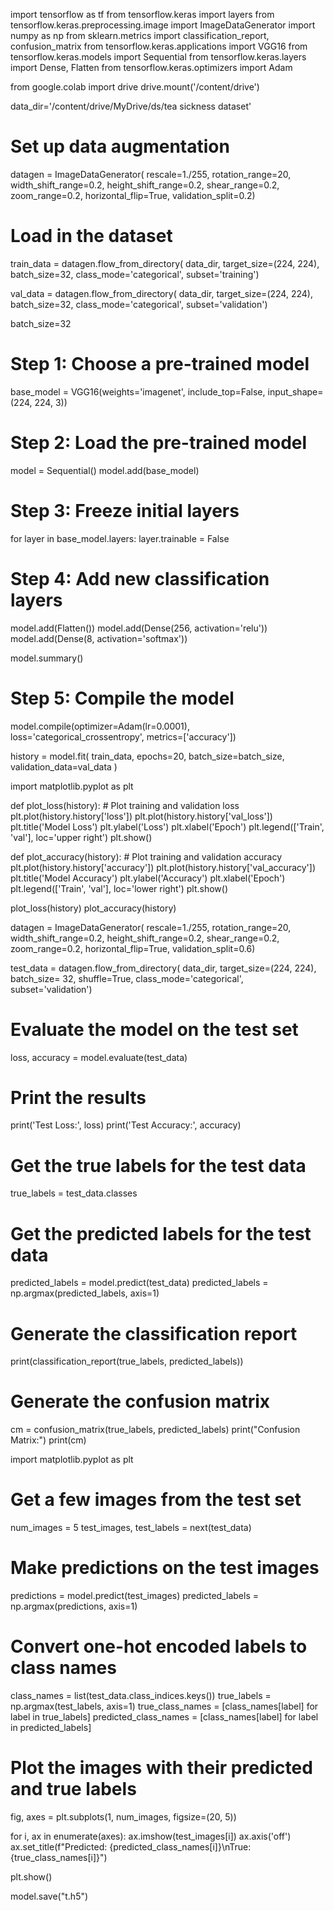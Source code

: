 import tensorflow as tf
from tensorflow.keras import layers
from tensorflow.keras.preprocessing.image import ImageDataGenerator
import numpy as np
from sklearn.metrics import classification_report, confusion_matrix
from tensorflow.keras.applications import VGG16
from tensorflow.keras.models import Sequential
from tensorflow.keras.layers import Dense, Flatten
from tensorflow.keras.optimizers import Adam

from google.colab import drive
drive.mount('/content/drive')

data_dir='/content/drive/MyDrive/ds/tea sickness dataset'

# Set up data augmentation
datagen = ImageDataGenerator(
    rescale=1./255,
    rotation_range=20,
    width_shift_range=0.2,
    height_shift_range=0.2,
    shear_range=0.2,
    zoom_range=0.2,
    horizontal_flip=True,
    validation_split=0.2)

# Load in the dataset
train_data = datagen.flow_from_directory(
    data_dir,
    target_size=(224, 224),
    batch_size=32,
    class_mode='categorical',
    subset='training')

val_data = datagen.flow_from_directory(
    data_dir,
    target_size=(224, 224),
    batch_size=32,
    class_mode='categorical',
    subset='validation')

batch_size=32

# Step 1: Choose a pre-trained model
base_model = VGG16(weights='imagenet', include_top=False,
                   input_shape=(224, 224, 3))

# Step 2: Load the pre-trained model
model = Sequential()
model.add(base_model)

# Step 3: Freeze initial layers
for layer in base_model.layers:
    layer.trainable = False

# Step 4: Add new classification layers
model.add(Flatten())
model.add(Dense(256, activation='relu'))
model.add(Dense(8, activation='softmax'))

model.summary()

# Step 5: Compile the model
model.compile(optimizer=Adam(lr=0.0001), loss='categorical_crossentropy', metrics=['accuracy'])

history = model.fit(
    train_data,
    epochs=20,
    batch_size=batch_size,
    validation_data=val_data
)

import matplotlib.pyplot as plt

def plot_loss(history):
    # Plot training and validation loss
    plt.plot(history.history['loss'])
    plt.plot(history.history['val_loss'])
    plt.title('Model Loss')
    plt.ylabel('Loss')
    plt.xlabel('Epoch')
    plt.legend(['Train', 'val'], loc='upper right')
    plt.show()

def plot_accuracy(history):
    # Plot training and validation accuracy
    plt.plot(history.history['accuracy'])
    plt.plot(history.history['val_accuracy'])
    plt.title('Model Accuracy')
    plt.ylabel('Accuracy')
    plt.xlabel('Epoch')
    plt.legend(['Train', 'val'], loc='lower right')
    plt.show()

plot_loss(history)
plot_accuracy(history)


datagen = ImageDataGenerator(
    rescale=1./255,
    rotation_range=20,
    width_shift_range=0.2,
    height_shift_range=0.2,
    shear_range=0.2,
    zoom_range=0.2,
    horizontal_flip=True,
    validation_split=0.6)

test_data = datagen.flow_from_directory(
    data_dir,
    target_size=(224, 224),
    batch_size= 32,
    shuffle=True,
    class_mode='categorical',
    subset='validation')

# Evaluate the model on the test set
loss, accuracy = model.evaluate(test_data)

# Print the results
print('Test Loss:', loss)
print('Test Accuracy:', accuracy)

# Get the true labels for the test data
true_labels = test_data.classes

# Get the predicted labels for the test data
predicted_labels = model.predict(test_data)
predicted_labels = np.argmax(predicted_labels, axis=1)

# Generate the classification report
print(classification_report(true_labels, predicted_labels))

# Generate the confusion matrix
cm = confusion_matrix(true_labels, predicted_labels)
print("Confusion Matrix:")
print(cm)

import matplotlib.pyplot as plt

# Get a few images from the test set
num_images = 5
test_images, test_labels = next(test_data)

# Make predictions on the test images
predictions = model.predict(test_images)
predicted_labels = np.argmax(predictions, axis=1)

# Convert one-hot encoded labels to class names
class_names = list(test_data.class_indices.keys())
true_labels = np.argmax(test_labels, axis=1)
true_class_names = [class_names[label] for label in true_labels]
predicted_class_names = [class_names[label] for label in predicted_labels]

# Plot the images with their predicted and true labels
fig, axes = plt.subplots(1, num_images, figsize=(20, 5))

for i, ax in enumerate(axes):
    ax.imshow(test_images[i])
    ax.axis('off')
    ax.set_title(f"Predicted: {predicted_class_names[i]}\nTrue: {true_class_names[i]}")

plt.show()

model.save("t.h5")
